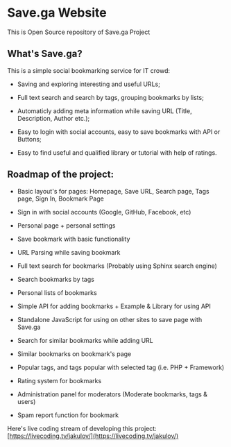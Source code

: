 Save.ga Website
========================

This is Open Source repository of Save.ga Project

What's Save.ga?
--------------

This is a simple social bookmarking service for IT crowd:

  * Saving and exploring interesting and useful URLs;

  * Full text search and search by tags, grouping bookmarks by lists;

  * Automaticly adding meta information while saving URL (Title, Description, Author etc.);

  * Easy to login with social accounts, easy to save bookmarks with API or Buttons;

  * Easy to find useful and qualified library or tutorial with help of ratings.

## Roadmap of the project:

  * Basic layout's for pages: Homepage, Save URL, Search page, Tags page, Sign In, Bookmark Page

  * Sign in with social accounts (Google, GitHub, Facebook, etc)

  * Personal page + personal settings

  * Save bookmark with basic functionality

  * URL Parsing while saving bookmark

  * Full text search for bookmarks (Probably using Sphinx search engine)

  * Search bookmarks by tags

  * Personal lists of bookmarks

  * Simple API for adding bookmarks + Example & Library for using API

  * Standalone JavaScript for using on other sites to save page with Save.ga

  * Search for similar bookmarks while adding URL

  * Similar bookmarks on bookmark's page

  * Popular tags, and tags popular with selected tag (i.e. PHP + Framework)

  * Rating system for bookmarks

  * Administration panel for moderators (Moderate bookmarks, tags & users)

  * Spam report function for bookmark


Here's live coding stream of developing this project:
[https://livecoding.tv/jakulov/](https://livecoding.tv/jakulov/)
